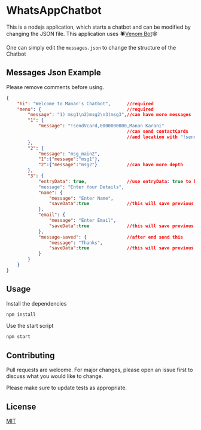 # WhatsAppChatbot
This is a nodejs application, which starts a chatbot and can be modified by changing the JSON file. 
This application uses 🕷[Venom Bot](https://github.com/orkestral/venom)🕸

One can simply edit the `messages.json` to change the structure of the Chatbot 

## Messages Json Example
Please remove comments before using.
```json
{
    "hi": "Welcome to Manan's Chatbot",      //required
    "menu": {                                //required
        "message": "1) msg1\n2)msg2\n3)msg3",//can have more messages
        "1": {
            "message": "!sendVcard,0000000000,Manan Karani"
                                             //can send contactCards 
                                             //and location with "!sendLocation"
        },
        "2": {
            "message": "msg_main2",
            "1":{"message":"msg1"},
            "2":{"message":"msg2"}           //can have more depth
        },
        "3": {
            "entryData": true,               //use entryData: true to handle data inputs
            "message": "Enter Your Details",
            "name": {
                "message": "Enter Name",
                "saveData":true              //this will save previous data i.e. "3"
            },
            "email": {
                "message": "Enter Email",
                "saveData":true              //this will save previous data i.e. "name"
            },
            "message-saved": {               //after end send this
                "message": "Thanks",
                "saveData":true              //this will save previous data i.e. "email"
            }
        }
    }
}
```


## Usage
Install the dependencies
```bash
npm install
```
Use the start script
```bash
npm start
```

## Contributing
Pull requests are welcome. For major changes, please open an issue first to discuss what you would like to change.

Please make sure to update tests as appropriate.

## License
[MIT](https://choosealicense.com/licenses/mit/)
